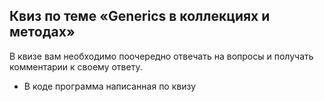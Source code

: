 ## Квиз по теме «Generics в коллекциях и методах»
В квизе вам необходимо поочередно отвечать на вопросы и получать 
комментарии к своему ответу.
* В коде программа написанная по квизу